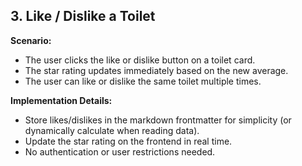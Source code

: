 ## 3. Like / Dislike a Toilet

**Scenario:**

- The user clicks the like or dislike button on a toilet card.
- The star rating updates immediately based on the new average.
- The user can like or dislike the same toilet multiple times.

**Implementation Details:**

- Store likes/dislikes in the markdown frontmatter for simplicity (or dynamically calculate when reading data).
- Update the star rating on the frontend in real time.
- No authentication or user restrictions needed.
